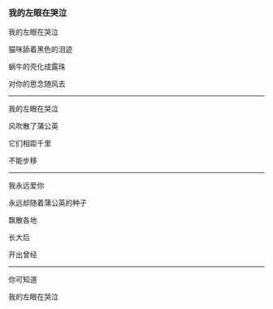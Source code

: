 ### 我的左眼在哭泣

我的左眼在哭泣

猫咪舔着黑色的泪迹

蜗牛的壳化成露珠

对你的思念随风去

---

我的左眼在哭泣

风吹散了蒲公英

它们相距千里

不能步移

---

我永远爱你

永远却随着蒲公英的种子

飘散各地

长大后

开出曾经

---

你可知道

我的左眼在哭泣